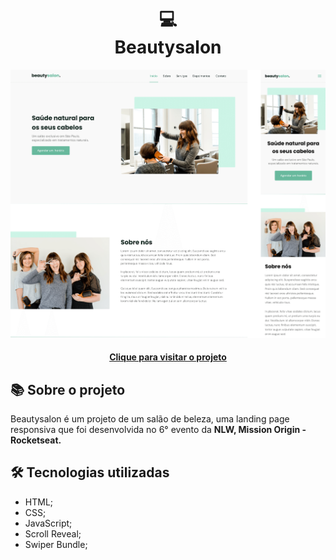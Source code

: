<h1 align="center">
  💻<br>Beautysalon
</h1>

<div align="center">
  <img src="./images/project-view.png" alt="Imagem do projeto Beautysalon">
</div>

<h4 align="center"><a href="">Clique para visitar o projeto</a></h4>

## 📚 Sobre o projeto

Beautysalon é um projeto de um salão de beleza, uma landing page responsiva que foi desenvolvida no 6° evento da <strong>NLW, Mission Origin - Rocketseat.</strong>

## 🛠️ Tecnologias utilizadas

- HTML;
- CSS;
- JavaScript;
- Scroll Reveal;
- Swiper Bundle;
